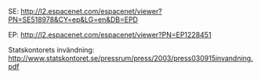 SE:
<http://l2.espacenet.com/espacenet/viewer?PN=SE518978&CY=ep&LG=en&DB=EPD>

EP: <http://l2.espacenet.com/espacenet/viewer?PN=EP1228451>

Statskontorets invändning:
<http://www.statskontoret.se/pressrum/press/2003/press030915invandning.pdf>
